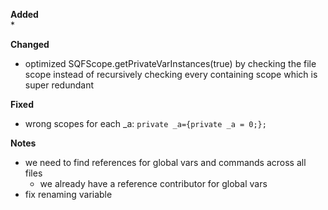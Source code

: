 **Added**  
* 

**Changed**  
* optimized SQFScope.getPrivateVarInstances(true) by checking the file scope instead of recursively checking
  every containing scope which is super redundant

**Fixed**  
* wrong scopes for each _a: `private _a={private _a = 0;};`

**Notes**
* we need to find references for global vars and commands across all files
    * we already have a reference contributor for global vars
* fix renaming variable